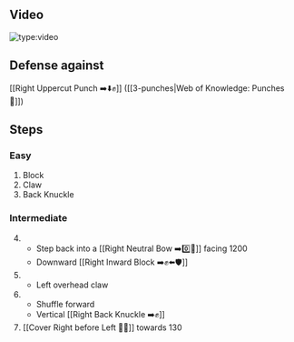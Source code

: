 ## Video

![type:video](https://www.youtube.com/embed/IXZ6kr4VHQw?start=355&end=368)

## Defense against

[[Right Uppercut Punch ➡️⬇️✊]] ([[3-punches|Web of Knowledge: Punches 👊]])

## Steps

### Easy

1. Block
2. Claw
3. Back Knuckle

### Intermediate

4.  - Step back into a [[Right Neutral Bow ➡️0️⃣🦶]] facing 1200
    - Downward [[Right Inward Block ➡️✊⬅️🛡️]]
5.  - Left overhead claw
6.  - Shuffle forward
    - Vertical [[Right Back Knuckle ➡️✊]]
7.  [[Cover Right before Left 🦶🔄]] towards 130
